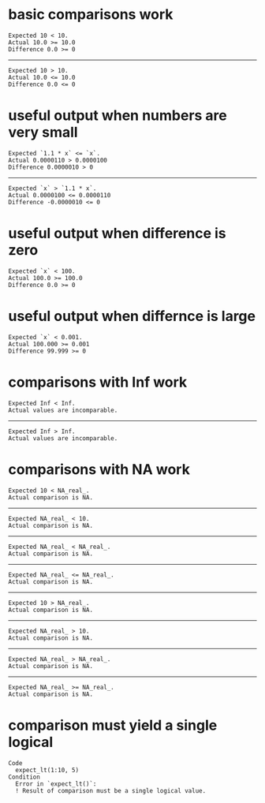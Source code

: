 # basic comparisons work

    Expected 10 < 10.
    Actual 10.0 >= 10.0
    Difference 0.0 >= 0

---

    Expected 10 > 10.
    Actual 10.0 <= 10.0
    Difference 0.0 <= 0

# useful output when numbers are very small

    Expected `1.1 * x` <= `x`.
    Actual 0.0000110 > 0.0000100
    Difference 0.0000010 > 0

---

    Expected `x` > `1.1 * x`.
    Actual 0.0000100 <= 0.0000110
    Difference -0.0000010 <= 0

# useful output when difference is zero

    Expected `x` < 100.
    Actual 100.0 >= 100.0
    Difference 0.0 >= 0

# useful output when differnce is large

    Expected `x` < 0.001.
    Actual 100.000 >= 0.001
    Difference 99.999 >= 0

# comparisons with Inf work

    Expected Inf < Inf.
    Actual values are incomparable.

---

    Expected Inf > Inf.
    Actual values are incomparable.

# comparisons with NA work

    Expected 10 < NA_real_.
    Actual comparison is NA.

---

    Expected NA_real_ < 10.
    Actual comparison is NA.

---

    Expected NA_real_ < NA_real_.
    Actual comparison is NA.

---

    Expected NA_real_ <= NA_real_.
    Actual comparison is NA.

---

    Expected 10 > NA_real_.
    Actual comparison is NA.

---

    Expected NA_real_ > 10.
    Actual comparison is NA.

---

    Expected NA_real_ > NA_real_.
    Actual comparison is NA.

---

    Expected NA_real_ >= NA_real_.
    Actual comparison is NA.

# comparison must yield a single logical

    Code
      expect_lt(1:10, 5)
    Condition
      Error in `expect_lt()`:
      ! Result of comparison must be a single logical value.

